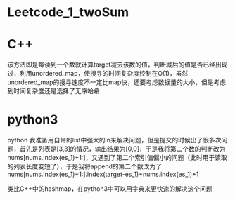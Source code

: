 # Leetcode_1_twoSum
# C++
该方法即是每读到一个数就计算target减去该数的值，判断减后的值是否已经出现过，利用unordered_map，使搜寻的时间复杂度控制在O(1)，虽然unordered_map的搜寻速度不一定比map快，还要考虑数据量的大小，但是考虑到时间复杂度还是选择了无序哈希
# python3
python 我准备用自带的list中强大的in来解决问题，但是提交的时候出了很多次问题，首先是列表是[3,3]的情况，输出结果为[0,0]，于是我将第二个数的判断改为nums[nums.index(es_1)+1:]，又遇到了第二个索引值偏小的问题（此时用于读取的列表长度变短了），于是我将append的第二个数改为了nums[nums.index(es_1)+1:].index(target-es_1)+nums.index(es_1)+1

类比C++中的hashmap，在python3中可以用字典来更快速的解决这个问题
